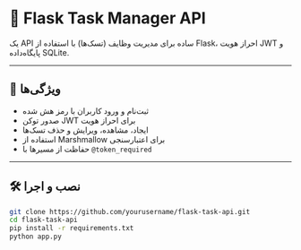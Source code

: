 # 📝 Flask Task Manager API

یک API ساده برای مدیریت وظایف (تسک‌ها) با استفاده از Flask، احراز هویت JWT و پایگاه‌داده SQLite.

---

## 🚀 ویژگی‌ها

- ثبت‌نام و ورود کاربران با رمز هش شده
- صدور توکن JWT برای احراز هویت
- ایجاد، مشاهده، ویرایش و حذف تسک‌ها
- استفاده از Marshmallow برای اعتبارسنجی
- حفاظت از مسیرها با `@token_required`

---

## 🛠️ نصب و اجرا

```bash
git clone https://github.com/yourusername/flask-task-api.git
cd flask-task-api
pip install -r requirements.txt
python app.py
